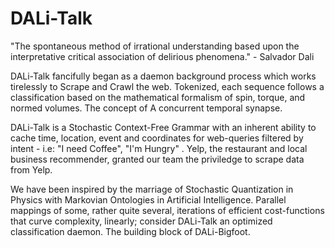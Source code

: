 # DALi-Talk

"The spontaneous method of irrational understanding based upon the interpretative critical association of delirious phenomena." - Salvador Dali

DALi-Talk fancifully began as a daemon background process which works tirelessly to Scrape and Crawl the web. Tokenized, each sequence follows a classification based on the mathematical formalism of spin, torque, and normed volumes. The concept of A concurrent temporal synapse. 

DALi-Talk is a Stochastic Context-Free Grammar with an inherent ability to cache time, location, event and coordinates for web-queries filtered by intent - i.e:  "I need Coffee", "I'm Hungry" . Yelp, the restaurant and local business recommender, granted our team the priviledge to scrape data from Yelp. 

We have been inspired by the marriage of Stochastic Quantization in Physics with Markovian Ontologies in Artificial Intelligence. Parallel mappings of some, rather quite several, iterations of efficient cost-functions that curve complexity, linearly; consider DALi-Talk an optimized classification daemon. The building block of DALi-Bigfoot. 


